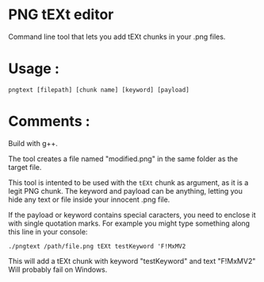 # PNG tEXt editor
Command line tool that lets you add tEXt chunks in your .png files.

# Usage :
`pngtext [filepath] [chunk name] [keyword] [payload]`

# Comments : 

Build with g++.

The tool creates a file named "modified.png" in the same folder as the target file.

This tool is intented to be used with the `tEXt` chunk as argument, as it is a legit PNG chunk. The keyword and payload can be anything, letting you hide any text or file inside your innocent .png file.

If the payload or keyword contains special caracters, you need to enclose it with single quotation marks. For example you might type something along this line in your console:

`./pngtext /path/file.png tEXt testKeyword 'F!MxMV2`

This will add a tEXt chunk with keyword "testKeyword" and text "F!MxMV2"
Will probably fail on Windows.
